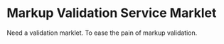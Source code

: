 Markup Validation Service Marklet
=================================
Need a validation marklet. To ease the pain of markup validation.
